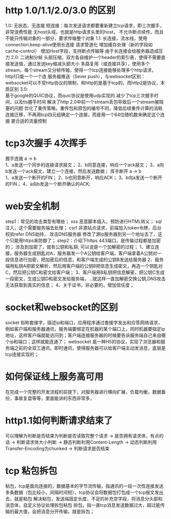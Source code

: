 # http 1.0/1.1/2.0/3.0 的区别
  1.0:
    无状态，无连接
    短连接：每次发送请求都要重新建立tcp请求，即三次握手，非常浪费性能
    无host头域，也就是http请求头里的host，
    不允许断点续传，而且不能只传输对象的一部分，要求传输整个对象
  1.1:
    长连接，流水线，使用connection:keep-alive使用长连接
    请求管道化
    增加缓存处理（新的字段如cache-control）
    增加Host字段，支持断点传输等
    由于长连接会给服务器造成压力
  2.0: 
    二进制分帧
    头部压缩，双方各自维护一个header的索引表，使得不需要直接发送值，通过发送key缩减头部大小
    多路复用（或连接共享），使用多个stream，每个stream又分帧传输，使得一个tcp连接能够处理多个http请求，http1只能一个一个连
    服务器推送（Sever push），与websocket区别：websocket可以不受http协议的限制，和http的是基于tcp的，而http2是协议，本质区别
  3.0:  
    基于google的QUIC协议，而quic协议是使用udp实现的
    减少了tcp三次握手时间，以及tls握手时间
    解决了http 2.0中前一个stream丢包导致后一个stream被阻塞的问题
    优化了重传策略，重传包和原包的编号不同，降低后续重传计算的消耗
    连接迁移，不再用tcp四元组确定一个连接，而是用一个64位随机数来确定这个连接
    更合适的流量控制

# tcp3次握手 4次挥手
  握手连接 a -> b  
    1、a发送一个同步的连接请求报文；
    2、b同意连接，响应一个ack报文；
    3、a向b发送一个ack报文，建立一个连接，然后发送数据；
  挥手断开 a -> b  
    1、a发送一个断开的FIN；
    2、b也同意断开，响应ACK；
    3、b向a发送一个断开的FIN；
    4、a向b发送一个断开确认的ACK;

# web安全机制
  step1：常见的攻击类型有哪些；
    xss 恶意脚本插入，预防进行HTML转义；
    sql 注入，这个需要服务端去处理；
    csrf 非源站点请求，前端加入token令牌，后台校验refer
    DNS劫持， 攻击DNS服务器 修改了源Ip服务器到另一个地址去了，这个只能用https来防御了；
  step2：介绍下https
    443端口，是传输过程都是加密的；
    涉及到加密了，就有公钥和私钥, 可以说是一个加解密的过程；
    1、建立连接，服务器生成钥匙对A，服务器发一个A公钥给客户端，客户端拿着A公钥对一段信息进行加密，把加密后的信息，和客户端生成的公钥B发送给服务器
    2、服务端用私钥A把密文解析，然后用客户端的公钥B把信息生成密文，再造一个钥匙对C，然后把公钥C和密文给客户端；
    3、客户端用B私钥把信息解密，把公钥C生成一段密文，生成公钥D和密文发给服务端，...就这样一直加解密交换公钥,DNS攻击无法获取到真实的信息；
    4、关于证书，非必要的，增加信任度；

# socket和websocket的区别
  socket
    俗称套接字，描述ip和端口，应用程序通过套接字发出和应答网络请求，例如客户端和服务器通讯，服务端要绑定在机器的某个端口上，同时机器要指定ip地址，这样客户端就能访问到；客户端连接服务器的时候要告诉服务端自己来自哪个ip和端口；这样就能连通了；
  websocket
    是一种H5的协议，实现了浏览器和服务端之前的全双工通讯，即时通讯，使得服务器可以给客户端主动发消息，底层是tcp连接实现的；

# 如何保证线上服务高可用
  在完成一个完整的开发流程的前提下，对服务器进行横向扩展，负载均衡，数据备份，事故复盘等等，里面能讲的东西非常多，

# http1.1如何判断请求结束了
  可以理解为判断是否结束为判断是否读取完整个请求
  -> 是否拥有请求体，有点的话
    -> 判断请求体大小判断
      -> 静态判断利用Content-Length
      -> 动态判断利用Transfer-Encoding为chunked
  -> 判断请求是否结束
  
# tcp 粘包拆包
  粘包，tcp是面向连接的，数据基本的字节流传输，指通讯的一段一次性连接发送多条数据（包比较小，间隔时间短），tcp协议会将数据包打包成一个tcp报文发出去，就是粘包
    解决粘包，发送端固定长度，不足的补充空字段，将消息分头部和消息体，自定义协议处理拆包粘包
  拆包，指一直tcp消息发送数据过大，超过能传输的最大值，会把消息分开传输，就是拆包；

